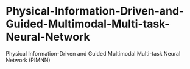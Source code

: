 # Physical-Information-Driven-and-Guided-Multimodal-Multi-task-Neural-Network
Physical Information-Driven and Guided Multimodal Multi-task Neural Network (PIMNN)
